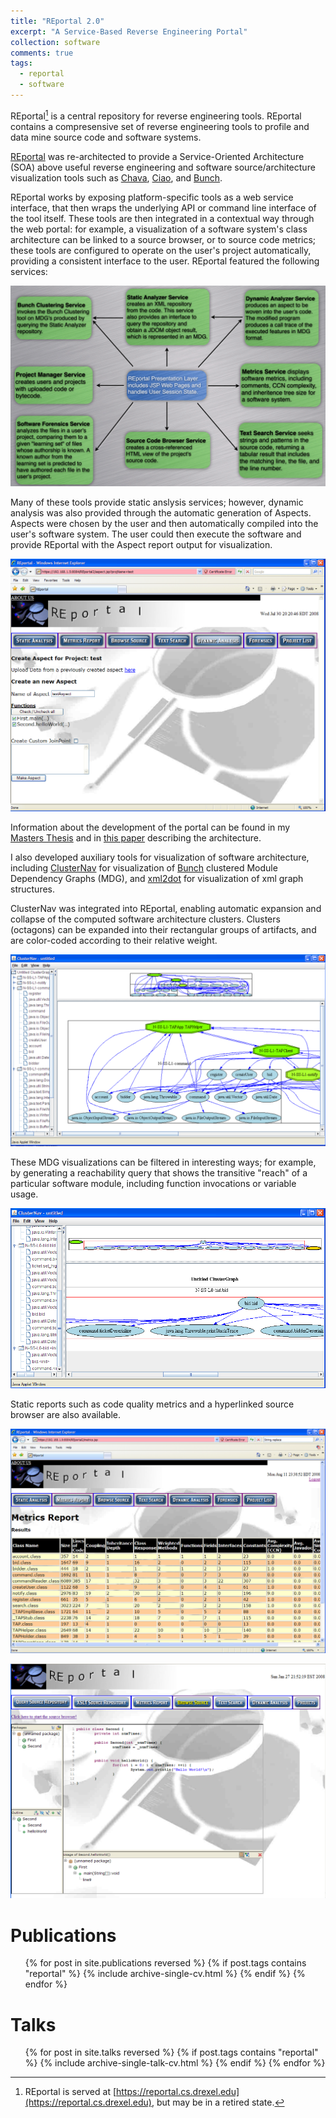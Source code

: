 ```yaml
---
title: "REportal 2.0"
excerpt: "A Service-Based Reverse Engineering Portal"
collection: software
comments: true
tags:
  - reportal
  - software  
---
```


REportal[^1] is a central repository for reverse engineering tools.	REportal contains a compresensive set of reverse engineering tools to profile and data mine source code and software systems.

[REportal](https://www.cs.drexel.edu/~spiros/teaching/CS675/slides/reportalTechReport.pdf) was re-architected to provide a Service-Oriented Architecture (SOA) above useful reverse engineering and software source/architecture visualization tools such as [Chava](https://www.cs.drexel.edu/~spiros/teaching/CS675/slides/chava.pdf), [Ciao](https://www.program-transformation.org/Transform/CIAO), and [Bunch](https://www.cs.drexel.edu/~spiros/bunch/).

REportal works by exposing platform-specific tools as a web service interface, that then wraps the underlying API or command line interface of the tool itself.  These tools are then integrated in a contextual way through the web portal: for example, a visualization of a software system's class architecture can be linked to a source browser, or to source code metrics; these tools are configured to operate on the user's project automatically, providing a consistent interface to the user.  REportal featured the following services:

![REportal Services](/media/software-reportal/reportal-services.png "REportal Services")

Many of these tools provide static anslysis services; however, dynamic analysis was also provided through the automatic generation of Aspects.  Aspects were chosen by the user and then automatically compiled into the user's software system.  The user could then execute the software and provide REportal with the Aspect report output for visualization.

![Dynamic Analysis through Automatic Aspect Instrumentation](/media/software-reportal/DynamicAnalysis.png "REportal Dynamic Analysis Service")

Information about the development of the portal can be found in my [Masters Thesis](/publication/msthesis) and in [this paper](/publication/icpc2008) describing the architecture. 

I also developed auxiliary tools for visualization of software architecture, including [ClusterNav](/software/clusternav/) for visualization of [Bunch](https://www.cs.drexel.edu/~spiros/bunch/) clustered Module Dependency Graphs (MDG), and [xml2dot](/software/xml2dot/) for visualization of xml graph structures.  

ClusterNav was integrated into REportal, enabling automatic expansion and collapse of the computed software architecture clusters.  Clusters (octagons) can be expanded into their rectangular groups of artifacts, and are color-coded according to their relative weight.  

![Sample MDG viewed in ClusterNav](/media/software-reportal/TAPexpanded-mdg.png "Sample MDG viewed in ClusterNav")

These MDG visualizations can be filtered in interesting ways; for example, by generating a reachability query that shows the transitive "reach" of a particular software module, including function invocations or variable usage.

![Reachability Query](/media/software-reportal/ReachGraphical.png "Reachability Query")

Static reports such as code quality metrics and a hyperlinked source browser are also available.

![Source Metrics](/media/software-reportal/Metrics.png "Source Code Metrics")

![Source Code Browser](/media/software-reportal/SourceBrowser.png "Source Code Browser")

[^1]: REportal is served at [https://reportal.cs.drexel.edu](https://reportal.cs.drexel.edu), but may be in a retired state.

# Publications
<ul>{% for post in site.publications reversed %}
  {% if post.tags contains "reportal" %}
    {% include archive-single-cv.html %}
  {% endif %}
{% endfor %}</ul>

# Talks
<ul>{% for post in site.talks reversed %}
  {% if post.tags contains "reportal" %}
    {% include archive-single-talk-cv.html %}
  {% endif %}
{% endfor %}</ul>